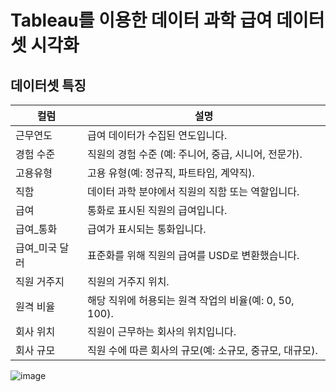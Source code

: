 # Tableau를 이용한 데이터 과학 급여 데이터셋 시각화

## 데이터셋 특징

|컬럼|설명|
|---|---|
|근무연도|급여 데이터가 수집된 연도입니다.|
|경험 수준|직원의 경험 수준 (예: 주니어, 중급, 시니어, 전문가).|
|고용유형|고용 유형(예: 정규직, 파트타임, 계약직).|
|직함|데이터 과학 분야에서 직원의 직함 또는 역할입니다.|
|급여|통화로 표시된 직원의 급여입니다.|
|급여_통화|급여가 표시되는 통화입니다.|
|급여_미국 달러|표준화를 위해 직원의 급여를 USD로 변환했습니다.|
|직원 거주지|직원의 거주지 위치.|
|원격 비율|해당 직위에 허용되는 원격 작업의 비율(예: 0, 50, 100).|
|회사 위치|직원이 근무하는 회사의 위치입니다.|
|회사 규모	|직원 수에 따른 회사의 규모(예: 소규모, 중규모, 대규모).|


![image](https://github.com/user-attachments/assets/29c49b22-f804-451e-875b-2e2d67396e24)
